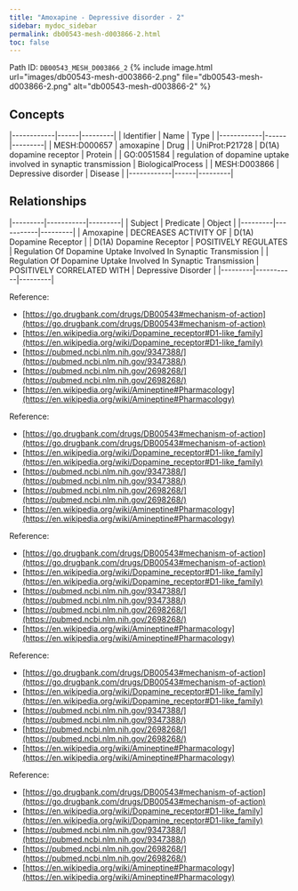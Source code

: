 ```yaml
---
title: "Amoxapine - Depressive disorder - 2"
sidebar: mydoc_sidebar
permalink: db00543-mesh-d003866-2.html
toc: false 
---
```



Path ID: `DB00543_MESH_D003866_2`
{% include image.html url="images/db00543-mesh-d003866-2.png" file="db00543-mesh-d003866-2.png" alt="db00543-mesh-d003866-2" %}

## Concepts

|------------|------|---------|
| Identifier | Name | Type    |
|------------|------|---------|
| MESH:D000657 | amoxapine | Drug |
| UniProt:P21728 | D(1A) dopamine receptor | Protein |
| GO:0051584 | regulation of dopamine uptake involved in synaptic transmission | BiologicalProcess |
| MESH:D003866 | Depressive disorder | Disease |
|------------|------|---------|

## Relationships

|---------|-----------|---------|
| Subject | Predicate | Object  |
|---------|-----------|---------|
| Amoxapine | DECREASES ACTIVITY OF | D(1A) Dopamine Receptor |
| D(1A) Dopamine Receptor | POSITIVELY REGULATES | Regulation Of Dopamine Uptake Involved In Synaptic Transmission |
| Regulation Of Dopamine Uptake Involved In Synaptic Transmission | POSITIVELY CORRELATED WITH | Depressive Disorder |
|---------|-----------|---------|

Reference: 
  - [https://go.drugbank.com/drugs/DB00543#mechanism-of-action](https://go.drugbank.com/drugs/DB00543#mechanism-of-action)
  - [https://en.wikipedia.org/wiki/Dopamine_receptor#D1-like_family](https://en.wikipedia.org/wiki/Dopamine_receptor#D1-like_family)
  - [https://pubmed.ncbi.nlm.nih.gov/9347388/](https://pubmed.ncbi.nlm.nih.gov/9347388/)
  - [https://pubmed.ncbi.nlm.nih.gov/2698268/](https://pubmed.ncbi.nlm.nih.gov/2698268/)
  - [https://en.wikipedia.org/wiki/Amineptine#Pharmacology](https://en.wikipedia.org/wiki/Amineptine#Pharmacology)

Reference: 
  - [https://go.drugbank.com/drugs/DB00543#mechanism-of-action](https://go.drugbank.com/drugs/DB00543#mechanism-of-action)
  - [https://en.wikipedia.org/wiki/Dopamine_receptor#D1-like_family](https://en.wikipedia.org/wiki/Dopamine_receptor#D1-like_family)
  - [https://pubmed.ncbi.nlm.nih.gov/9347388/](https://pubmed.ncbi.nlm.nih.gov/9347388/)
  - [https://pubmed.ncbi.nlm.nih.gov/2698268/](https://pubmed.ncbi.nlm.nih.gov/2698268/)
  - [https://en.wikipedia.org/wiki/Amineptine#Pharmacology](https://en.wikipedia.org/wiki/Amineptine#Pharmacology)

Reference: 
  - [https://go.drugbank.com/drugs/DB00543#mechanism-of-action](https://go.drugbank.com/drugs/DB00543#mechanism-of-action)
  - [https://en.wikipedia.org/wiki/Dopamine_receptor#D1-like_family](https://en.wikipedia.org/wiki/Dopamine_receptor#D1-like_family)
  - [https://pubmed.ncbi.nlm.nih.gov/9347388/](https://pubmed.ncbi.nlm.nih.gov/9347388/)
  - [https://pubmed.ncbi.nlm.nih.gov/2698268/](https://pubmed.ncbi.nlm.nih.gov/2698268/)
  - [https://en.wikipedia.org/wiki/Amineptine#Pharmacology](https://en.wikipedia.org/wiki/Amineptine#Pharmacology)

Reference: 
  - [https://go.drugbank.com/drugs/DB00543#mechanism-of-action](https://go.drugbank.com/drugs/DB00543#mechanism-of-action)
  - [https://en.wikipedia.org/wiki/Dopamine_receptor#D1-like_family](https://en.wikipedia.org/wiki/Dopamine_receptor#D1-like_family)
  - [https://pubmed.ncbi.nlm.nih.gov/9347388/](https://pubmed.ncbi.nlm.nih.gov/9347388/)
  - [https://pubmed.ncbi.nlm.nih.gov/2698268/](https://pubmed.ncbi.nlm.nih.gov/2698268/)
  - [https://en.wikipedia.org/wiki/Amineptine#Pharmacology](https://en.wikipedia.org/wiki/Amineptine#Pharmacology)

Reference: 
  - [https://go.drugbank.com/drugs/DB00543#mechanism-of-action](https://go.drugbank.com/drugs/DB00543#mechanism-of-action)
  - [https://en.wikipedia.org/wiki/Dopamine_receptor#D1-like_family](https://en.wikipedia.org/wiki/Dopamine_receptor#D1-like_family)
  - [https://pubmed.ncbi.nlm.nih.gov/9347388/](https://pubmed.ncbi.nlm.nih.gov/9347388/)
  - [https://pubmed.ncbi.nlm.nih.gov/2698268/](https://pubmed.ncbi.nlm.nih.gov/2698268/)
  - [https://en.wikipedia.org/wiki/Amineptine#Pharmacology](https://en.wikipedia.org/wiki/Amineptine#Pharmacology)
